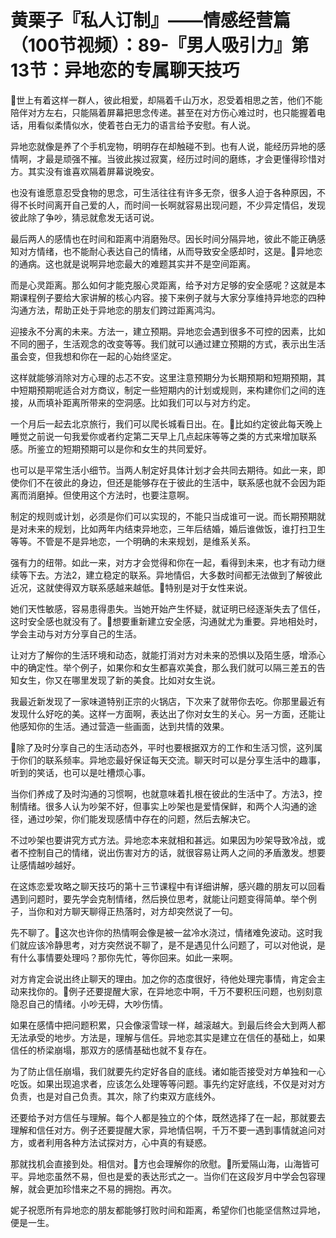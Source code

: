 # 黄栗子『私人订制』——情感经营篇（100节视频）：89-『男人吸引力』第13节：异地恋的专属聊天技巧

🎼世上有着这样一群人，彼此相爱，却隔着千山万水，忍受着相思之苦，他们不能陪伴对方左右，只能隔着屏幕把思念传递。甚至在对方伤心难过时，也只能握着电话，用看似柔情似水，使着苍白无力的语言给予安慰。有人说。

异地恋就像是养了个手机宠物，明明存在却触碰不到。也有人说，能经历异地的感情啊，才最是顽强不摧。当彼此挨过寂寞，经历过时间的磨练，才会更懂得珍惜对方。其实没有谁喜欢隔着屏幕说晚安。

也没有谁愿意忍受食物的思念，可生活往往有许多无奈，很多人迫于各种原因，不得不长时间离开自己爱的人，而时间一长啊就容易出现问题，不少异定情侣，发现彼此除了争吵，猜忌就愈发无话可说。

最后两人的感情也在时间和距离中消磨殆尽。因长时间分隔异地，彼此不能正确感知对方情绪，也不能耐心表达自己的情绪，从而导致安全感却时，这是。🎼异地恋的通病。这也就是说啊异地恋最大的难题其实并不是空间距离。

而是心灵距离。那么如何才能克服心灵距离，给予对方足够的安全感呢？这就是本期课程例子要给大家讲解的核心内容。接下来例子就与大家分享维持异地恋的四种沟通方法，帮助正处于异地恋的朋友们跨过距离鸿沟。

迎接永不分离的未来。方法一，建立预期。异地恋会遇到很多不可控的因素，比如不同的圈子，生活观念的改变等等。我们就可以通过建立预期的方式，表示出生活虽会变，但我想和你在一起的心始终坚定。

这样就能够消除对方心理的忐忑不安。这里注意预期分为长期预期和短期预期，其中短期预期呢适合对方商议，制定一些短期内的计划或规则，来构建你们之间的连接，从而填补距离所带来的空洞感。比如我们可以与对方约定。

一个月后一起去北京旅行，我们可以爬长城看日出。在。🎼比如约定彼此每天晚上睡觉之前说一句我爱你或者约定第二天早上几点起床等等之类的方式来增加联系感。所鉴立的短期预期可以是你和女生的共同爱好。

也可以是平常生活小细节。当两人制定好具体计划才会共同去期待。如此一来，即使你们不在彼此的身边，但还是能够存在于彼此的生活中，联系感也就不会因为距离而消磨掉。但使用这个方法时，也要注意啊。

制定的规则或计划，必须是你们可以实现的，不能只当成谁可一说。而长期预期就是对未来的规划，比如两年内结束异地恋，三年后结婚，婚后谁做饭，谁打扫卫生等等。不管是不是异地恋，一个明确的未来规划，是维系关系。

强有力的纽带。如此一来，对方才会觉得和你在一起，看得到未来，也才有动力继续等下去。方法2，建立稳定的联系。异地情侣，大多数时间都无法做到了解彼此近况，这就使得双方联系感越来越低。🎼特别是对于女性来说。

她们天性敏感，容易患得患失。当她开始产生怀疑，就证明已经逐渐失去了信任，这时安全感也就没有了。🎼想要重新建立安全感，沟通就尤为重要。异地相处时，学会主动与对方分享自己的生活。

让对方了解你的生活环境和动态，就能打消对方对未来的恐惧以及陌生感，增添心中的确定性。举个例子，如果你和女生都喜欢美食，那么我们就可以隔三差五的告知女生，你又在哪里发现了新的美食。比如对女生说。

我最近新发现了一家味道特别正宗的火锅店，下次来了就带你去吃。你那里最近有发现什么好吃的美。这样一方面啊，表达出了你对女生的关心。另一方面，还能让他感知你的生活。通过营造一些画面，达到共情的效果。

🎼除了及时分享自己的生活动态外，平时也要根据双方的工作和生活习惯，这列属于你们的联系频率。异地恋最好保证每天交流。聊天时可以是分享生活中的趣事，听到的笑话，也可以是吐槽烦心事。

当你们养成了及时沟通的习惯啊，也就意味着扎根在彼此的生活中了。方法3，控制情绪。很多人认为吵架不好，但事实上吵架也是爱情保鲜，和两个人沟通的途径，通过吵架，你们能发现感情中存在的问题，然后去解决它。

不过吵架也要讲究方式方法。异地恋本来就相和甚远。如果因为吵架导致冷战，或者不控制自己的情绪，说出伤害对方的话，就很容易让两人之间的矛盾激发。想要让感情越吵越好。

在这炼恋爱攻略之聊天技巧的第十三节课程中有详细讲解，感兴趣的朋友可以回看遇到问题时，要先学会克制情绪，然后换位思考，就能让问题变得简单。举个例子，当你和对方聊天聊得正热落时，对方却突然说了一句。

先不聊了。🎼这次也许你的热情啊会像是被一盆冷水浇过，情绪难免波动。这时我们就应该冷静思考，对方突然说不聊了，是不是遇见什么问题了，可以对他说，是有什么事情要处理吗？那你先忙，等你回来。如此一来啊。

对方肯定会说出终止聊天的理由。加之你的态度很好，待他处理完事情，肯定会主动来找你的。🎼例子还要提醒大家，在异地恋中啊，千万不要积压问题，也别刻意隐忍自己的情绪。小吵无碍，大吵伤情。

如果在感情中把问题积累，只会像滚雪球一样，越滚越大。到最后终会大到两人都无法承受的地步。方法是，理解与信任。异地恋其实是建立在信任的基础上，如果信任的桥梁崩塌，那双方的感情基础也就不复存在。

为了防止信任崩塌，我们就要先约定好各自的底线。诸如能否接受对方单独和一心吃饭。如果出现追求者，应该怎么处理等等问题。事先约定好底线，不仅是对对方负责，也是对自己负责。其次，除了约束双方底线外。

还要给予对方信任与理解。每个人都是独立的个体，既然选择了在一起，那就要去理解和信任对方。例子还要提醒大家，异地情侣啊，千万不要一遇到事情就追问对方，或者利用各种方法试探对方，心中真的有疑惑。

那就找机会直接到处。相信对。🎼方也会理解你的欣慰。🎼所爱隔山海，山海皆可平。异地恋虽然不易，但也是爱的表达形式之一。当你们在这段岁月中学会包容理解，就会更加珍惜来之不易的拥抱。再次。

妮子祝愿所有异地恋的朋友都能够打败时间和距离，希望你们也能坚信熬过异地，便是一生。